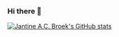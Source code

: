 ### Hi there 👋

[![Jantine A.C. Broek's GitHub stats](https://github-readme-stats.vercel.app/api?username=Jan10e&count_private=trueshow_icons=true&theme=dracula)](https://github.com/Jan10e/github-readme-stats)


<!-- [![Top Langs](https://github-readme-stats.vercel.app/api/top-langs/?username=Jan10e&langs_count=8&count_private=trueshow_icons=true&theme=dracula)](https://github.com/Jan10e/github-readme-stats) -->

<!-- See for details: https://github.com/anuraghazra/github-readme-stats -->
<!-- "Ranks": "Available ranks are S+ (top 1%), S (top 25%), A++ (top 45%), A+ (top 60%), and B+ (everyone)" -->

<!--
**Jan10e/Jan10e** is a ✨ _special_ ✨ repository because its `README.md` (this file) appears on your GitHub profile.

Here are some ideas to get you started:

- 🔭 I’m currently working on ...
- 🌱 I’m currently learning ...
- 👯 I’m looking to collaborate on ...
- 🤔 I’m looking for help with ...
- 💬 Ask me about ...
- 📫 How to reach me: ...
- 😄 Pronouns: ...
- ⚡ Fun fact: ...
-->
